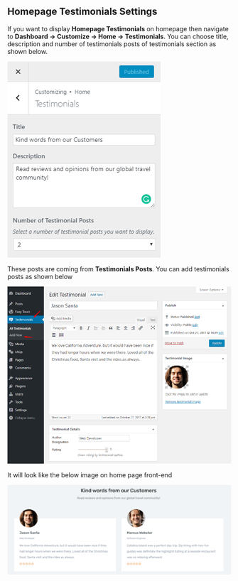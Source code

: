 ## **Homepage Testimonials Settings**

If you want to display **Homepage Testimonials** on homepage then navigate to **Dashboard &rarr; Customize &rarr; Home &rarr; Testimonials**. You can choose title, description and number of testimonials posts of testimonials section as shown below.

![img](../../img/homepage-testimonials.png)

These posts are coming from **Testimonials Posts**. You can add testimonials posts as shown below

![img](../../img/homepage-testimonials-posts.png)

It will look like the below image on home page front-end

![img](../../img/homepage-testimonials-front.png)